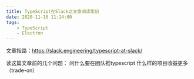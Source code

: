```yaml
---
title: TypeScript在Slack之文章阅读笔记
date: 2020-11-16 11:14:00
tags:
    - TypeScript
    - Electron
---
```


文章指路：https://slack.engineering/typescript-at-slack/

读这篇文章前的几个问题：
问什么要在团队推typescript
什么样的项目收益更多（trade-on）
